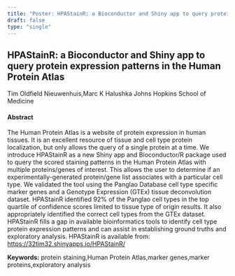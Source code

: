 ```yaml
---
title: "Poster: HPAStainR: a Bioconductor and Shiny app to query protein expression patterns in the Human Protein Atlas"
draft: false
type: "single"
---
```


## HPAStainR: a Bioconductor and Shiny app to query protein expression patterns in the Human Protein Atlas
Tim Oldfield Nieuwenhuis,Marc K Halushka
Johns Hopkins School of Medicine
#### Abstract

The Human Protein Atlas is a website of protein expression in human tissues. It is an excellent resource of tissue and cell type protein localization, but only allows the query of a single protein at a time. We introduce HPAStainR as a new Shiny app and Bioconductor/R package used to query the scored staining patterns in the Human Protein Atlas with multiple proteins/genes of interest. This allows the user to determine if an experimentally-generated protein/gene list associates with a particular cell type. We validated the tool using the Panglao Database cell type specific marker genes and a Genotype Expression (GTEx) tissue deconvolution dataset.  HPAStainR identified 92% of the Panglao cell types in the top quartile of confidence scores limited to tissue type of origin results. It also appropriately identified the correct cell types from the GTEx dataset. HPAStainR fills a gap in available bioinformatics tools to identify cell type protein expression patterns and can assist in establishing ground truths and exploratory analysis. HPAStainR is available from: https://32tim32.shinyapps.io/HPAStainR/

**Keywords:** protein staining,Human Protein Atlas,marker genes,marker proteins,exploratory analysis
